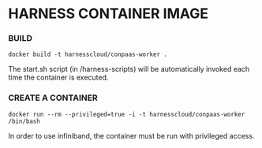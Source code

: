 HARNESS CONTAINER IMAGE
=======================

### BUILD

    docker build -t harnesscloud/conpaas-worker .

The start.sh script (in /harness-scripts) will be automatically invoked each time
the container is executed. 

### CREATE A CONTAINER

    docker run --rm --privileged=true -i -t harnesscloud/conpaas-worker /bin/bash
           

In order to use infiniband, the container must be run with privileged access.


